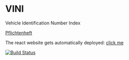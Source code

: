 # VINI
Vehicle Identification Number Index

[Pflichtenheft](https://docs.google.com/document/d/14qUSI1B63PySAALUn278eczSE2-FgaKpBV39wjuTZ_U/edit?usp=sharing)
 
The react website gets automatically deployed: [click me](https://sgse18.github.io/VINI/) 

[![Build Status](https://travis-ci.com/SGSE18/VINI.svg?branch=master)](https://travis-ci.org/SGSE18/vini)
